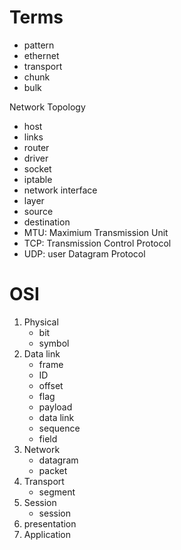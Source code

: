 # Terms

- pattern
- ethernet
- transport
- chunk
- bulk


Network Topology 
- host
- links
- router
- driver
- socket
- iptable
- network interface
- layer
- source
- destination
- MTU: Maximium Transmission Unit
- TCP: Transmission Control Protocol
- UDP: user Datagram Protocol


# OSI

1. Physical
    - bit
    - symbol
2. Data link
    - frame
    - ID
    - offset
    - flag
    - payload
    - data link
    - sequence
    - field
3. Network
    - datagram
    - packet
4. Transport
    - segment
5. Session
    - session
6. presentation
7. Application